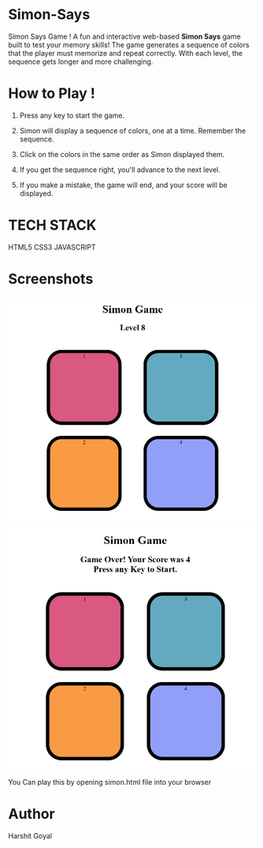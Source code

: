 # Simon-Says
Simon Says Game !
A fun and interactive web-based **Simon Says** game built to test your memory skills! The game generates a sequence of colors that the player must memorize and repeat correctly. With each level, the sequence gets longer and more challenging.

# How to Play !

1. Press any key to start the game.

2. Simon will display a sequence of colors, one at a time. Remember the sequence.

3. Click on the colors in the same order as Simon displayed them.

4. If you get the sequence right, you'll advance to the next level.

5. If you make a mistake, the game will end, and your score will be displayed.

# TECH STACK 

HTML5
CSS3
JAVASCRIPT

# Screenshots 

![Game Progress](./assets/Screenshot%202025-05-22%20152521.png)
![Game ends ](./assets/Screenshot%202025-05-22%20152920.png)


You Can play this by opening simon.html file into your browser 

# Author
Harshit Goyal
